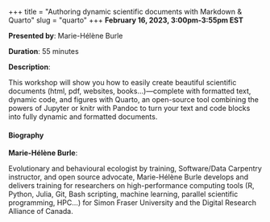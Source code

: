 +++
title = "Authoring dynamic scientific documents with Markdown & Quarto"
slug = "quarto"
+++
**February 16, 2023, 3:00pm-3:55pm EST**

**Presented by**: Marie-Hélène Burle

**Duration**: 55 minutes

**Description**:

This workshop will show you how to easily create beautiful scientific documents (html, pdf, websites, books…)—complete with formatted text, dynamic code, and figures with Quarto, an open-source tool combining the powers of Jupyter or knitr with Pandoc to turn your text and code blocks into fully dynamic and formatted documents.

#### Biography

**Marie-Hélène Burle**:

Evolutionary and behavioural ecologist by training, Software/Data Carpentry instructor, and open source advocate, Marie-Hélène Burle develops and delivers training for researchers on high-performance computing tools (R, Python, Julia, Git, Bash scripting, machine learning, parallel scientific programming, HPC…) for Simon Fraser University and the Digital Research Alliance of Canada.

<!-- {{< vimeo 690948795 >}} -->
<!-- <br> -->

<!-- - [Watch this session on Vimeo](https://vimeo.com/690948795) -->
